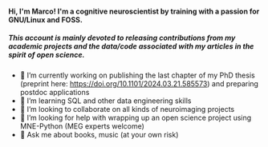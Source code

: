 #### Hi, I'm Marco! I'm a cognitive neuroscientist by training with a passion for GNU/Linux and FOSS. 
##### This account is mainly devoted to releasing contributions from my academic projects and the data/code associated with my articles in the spirit of open science.

- 🔭 I’m currently working on publishing the last chapter of my PhD thesis (preprint here: https://doi.org/10.1101/2024.03.21.585573) and preparing postdoc applications
- 🌱 I’m learning SQL and other data engineering skills
- 👯 I’m looking to collaborate on all kinds of neuroimaging projects
- 🤔 I’m looking for help with wrapping up an open science project using MNE-Python (MEG experts welcome)
- 💬 Ask me about books, music (at your own risk)

<!--
**mbedini/mbedini** is a ✨ _special_ ✨ repository because its `README.md` (this file) appears on your GitHub profile.

Here are some ideas to get you started:

- 🔭 I’m currently working on ...
- 🌱 I’m currently learning ...
- 👯 I’m looking to collaborate on ...
- 🤔 I’m looking for help with ...
- 💬 Ask me about ...
- 📫 How to reach me: ...
- ⚡ Fun fact: ...
-->
